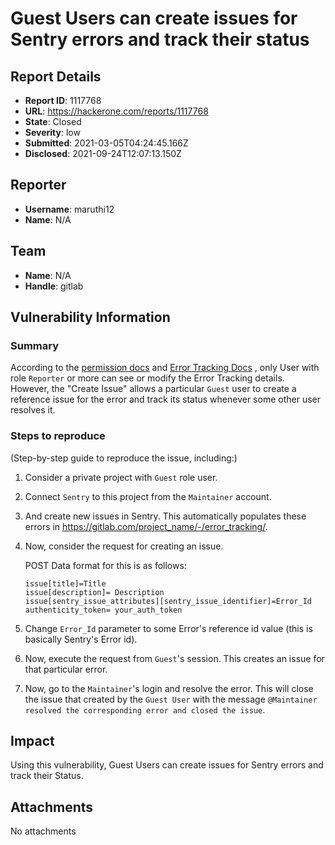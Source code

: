 # Guest Users can create issues for Sentry errors and track their status

## Report Details
- **Report ID**: 1117768
- **URL**: https://hackerone.com/reports/1117768
- **State**: Closed
- **Severity**: low
- **Submitted**: 2021-03-05T04:24:45.166Z
- **Disclosed**: 2021-09-24T12:07:13.150Z

## Reporter
- **Username**: maruthi12
- **Name**: N/A

## Team
- **Name**: N/A
- **Handle**: gitlab

## Vulnerability Information
### Summary
 
According to the [permission docs](https://docs.gitlab.com/ee/user/permissions.html) and [Error Tracking Docs](https://docs.gitlab.com/ee/operations/error_tracking.html#error-tracking-list) , only User with role `Reporter` or more can see or modify the Error Tracking details. However, the "Create Issue" allows a particular `Guest` user to create a reference issue for the error and track its status whenever some other user resolves it.

### Steps to reproduce

(Step-by-step guide to reproduce the issue, including:)

1. Consider a private project with `Guest` role user.
2.  Connect `Sentry` to this project from the `Maintainer` account.
3. And create new issues in Sentry. This automatically populates these errors in https://gitlab.com/project_name/-/error_tracking/.
4. Now, consider the request for creating an issue.

     POST Data format for this is as follows: 
     ```
     issue[title]=Title
     issue[description]= Description
     issue[sentry_issue_attributes][sentry_issue_identifier]=Error_Id
     authenticity_token= your_auth_token
     ```
5. Change `Error_Id` parameter to some  Error's reference id value (this is basically Sentry's Error id).
6. Now, execute the request from `Guest`'s session. This creates an issue for that particular error.
7. Now, go to the `Maintainer`'s login and resolve the error. This will close the issue that created by the `Guest User` with the message `@Maintainer resolved the corresponding error and closed the issue`.

## Impact

Using this vulnerability, Guest Users can create issues for  Sentry errors and track their Status.

## Attachments
No attachments

